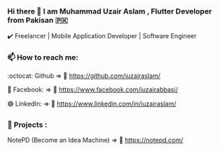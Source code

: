### Hi there 👋 I am Muhammad Uzair Aslam , Flutter Developer from Pakisan 🇵🇰
✔️ Freelancer | Mobile Application Developer | Software Engineer

### 📫 How to reach me:

:octocat: Github => 🔗 https://github.com/iuzairaslam/

🔵 Facebook: => 🔗 https://www.facebook.com/iuzairabbasi/

🟣 LinkedIn: => 🔗 https://www.linkedin.com/in/iuzairaslam/


### 🏅 Projects :

NotePD (Become an Idea Machine) => 🔗 https://notepd.com/
